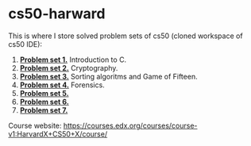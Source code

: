 # cs50-harward

This is where I store solved problem sets of cs50 (cloned workspace of cs50 IDE):
1. [**Problem set 1.**](/pset1) Introduction to C.
2. [**Problem set 2.**](/pset2) Cryptography.
3. [**Problem set 3.**](/pset3) Sorting algoritms and Game of Fifteen.
4. [**Problem set 4.**](/pset4) Forensics.
5. [**Problem set 5.**](/pset5) 
6. [**Problem set 6.**](/pset6) 
7. [**Problem set 7.**](/pset7) 

Course website: https://courses.edx.org/courses/course-v1:HarvardX+CS50+X/course/
